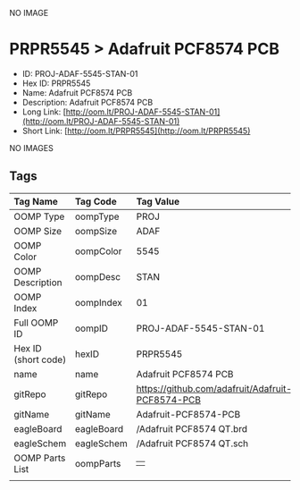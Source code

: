 


  
NO IMAGE  
# PRPR5545 > Adafruit PCF8574 PCB

- ID: PROJ-ADAF-5545-STAN-01
- Hex ID: PRPR5545
- Name: Adafruit PCF8574 PCB
- Description: Adafruit PCF8574 PCB
- Long Link: [http://oom.lt/PROJ-ADAF-5545-STAN-01](http://oom.lt/PROJ-ADAF-5545-STAN-01)
- Short Link: [http://oom.lt/PRPR5545](http://oom.lt/PRPR5545)
  
NO IMAGES  
## Tags
  

|Tag Name|Tag Code|Tag Value|
| :--- | :--- | :--- |
|OOMP Type|oompType|PROJ|
|OOMP Size|oompSize|ADAF|
|OOMP Color|oompColor|5545|
|OOMP Description|oompDesc|STAN|
|OOMP Index|oompIndex|01|
|Full OOMP ID|oompID|PROJ-ADAF-5545-STAN-01|
|Hex ID (short code)|hexID|PRPR5545|
|name|name|Adafruit PCF8574 PCB|
|gitRepo|gitRepo|https://github.com/adafruit/Adafruit-PCF8574-PCB|
|gitName|gitName|Adafruit-PCF8574-PCB|
|eagleBoard|eagleBoard|/Adafruit PCF8574 QT.brd|
|eagleSchem|eagleSchem|/Adafruit PCF8574 QT.sch|
|OOMP Parts List|oompParts|<table><tr><td></td></tr></table>|
||||
